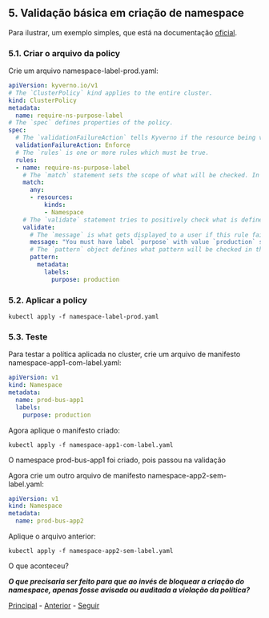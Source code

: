 ## 5. **Validação básica em criação de namespace**

Para ilustrar, um exemplo simples, que está na documentação [oficial](https://kyverno.io/docs/writing-policies/validate/).

### 5.1. **Criar o arquivo da policy**

Crie um arquivo namespace-label-prod.yaml:
```yaml
apiVersion: kyverno.io/v1
# The `ClusterPolicy` kind applies to the entire cluster.
kind: ClusterPolicy
metadata:
  name: require-ns-purpose-label
# The `spec` defines properties of the policy.
spec:
  # The `validationFailureAction` tells Kyverno if the resource being validated should be allowed but reported (`Audit`) or blocked (`Enforce`).
  validationFailureAction: Enforce
  # The `rules` is one or more rules which must be true.
  rules:
  - name: require-ns-purpose-label
    # The `match` statement sets the scope of what will be checked. In this case, it is any `Namespace` resource.
    match:
      any:
      - resources:
          kinds:
          - Namespace
    # The `validate` statement tries to positively check what is defined. If the statement, when compared with the requested resource, is true, it is allowed. If false, it is blocked.
    validate:
      # The `message` is what gets displayed to a user if this rule fails validation.
      message: "You must have label `purpose` with value `production` set on all new namespaces."
      # The `pattern` object defines what pattern will be checked in the resource. In this case, it is looking for `metadata.labels` with `purpose=production`.
      pattern:
        metadata:
          labels:
            purpose: production
```

### 5.2. **Aplicar a policy**

```shell
kubectl apply -f namespace-label-prod.yaml
```

### 5.3. **Teste**

Para testar a política aplicada no cluster, crie um arquivo de manifesto namespace-app1-com-label.yaml:

```yaml
apiVersion: v1
kind: Namespace
metadata:
  name: prod-bus-app1
  labels:
    purpose: production
```

Agora aplique o manifesto criado:

```shell
kubectl apply -f namespace-app1-com-label.yaml
```
O namespace prod-bus-app1 foi criado, pois passou na validação

Agora crie um outro arquivo de manifesto namespace-app2-sem-label.yaml:

```yaml
apiVersion: v1
kind: Namespace
metadata:
  name: prod-bus-app2
```

Aplique o arquivo anterior:
```shell
kubectl apply -f namespace-app2-sem-label.yaml
```

O que aconteceu?

***O que precisaria ser feito para que ao invés de bloquear a criação do namespace, apenas fosse avisada ou auditada a violação da política?***

[Principal](README.md) - [Anterior](instalacao-kyverno-cli.md) - [Seguir](policy-tag-latest.md)